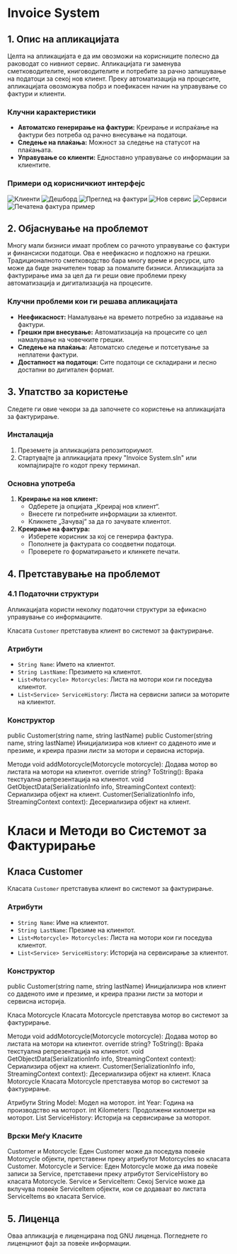 # Invoice System

## 1. Опис на апликацијата
Целта на апликацијата е да им овозможи на корисниците полесно да раководат со нивниот сервис. Апликацијата ги заменува сметководителите, книговодителите и потребите за рачно запишување на податоци за секој нов клиент. Преку автоматизација на процесите, апликацијата овозможува побрз и поефикасен начин на управување со фактури и клиенти.

### Клучни карактеристики
- **Автоматско генерирање на фактури:** Креирање и испраќање на фактури без потреба од рачно внесување на податоци.
- **Следење на плаќања:** Можност за следење на статусот на плаќањата.
- **Управување со клиенти:** Едноставно управување со информации за клиентите.

### Примери од корисничкиот интерфејс

![Клиенти]([http://url/to/img.png](https://github.com/FilipNastovski/Invoice-System/blob/5b8a3f7f584e702f2f5b54ab4f151350aa3b37ab/Screenshots/Clients-Screenshot.png))
![Дешборд]([http://url/to/img.png](https://github.com/FilipNastovski/Invoice-System/blob/5b8a3f7f584e702f2f5b54ab4f151350aa3b37ab/Screenshots/Dashboard-Screenshot.png))
![Преглед на фактури]([http://url/to/img.png](https://github.com/FilipNastovski/Invoice-System/blob/5b8a3f7f584e702f2f5b54ab4f151350aa3b37ab/Screenshots/InvoiceViewer-Screenshot.png))
![Нов сервис]([http://url/to/img.png](https://github.com/FilipNastovski/Invoice-System/blob/5b8a3f7f584e702f2f5b54ab4f151350aa3b37ab/Screenshots/NewService-Screenshot.png))
![Сервиси]([http://url/to/img.png](https://github.com/FilipNastovski/Invoice-System/blob/5b8a3f7f584e702f2f5b54ab4f151350aa3b37ab/Screenshots/Services-Screenshot.png))
![Печатена фактура пример]([http://url/to/img.png](https://github.com/FilipNastovski/Invoice-System/blob/5b8a3f7f584e702f2f5b54ab4f151350aa3b37ab/Screenshots/PrintedInvoice-Screenshot.png))


## 2. Објаснување на проблемот
Многу мали бизниси имаат проблем со рачното управување со фактури и финансиски податоци. Ова е неефикасно и подложно на грешки. Традиционалното сметководство бара многу време и ресурси, што може да биде значителен товар за помалите бизниси. Апликацијата за фактурирање има за цел да ги реши овие проблеми преку автоматизација и дигитализација на процесите.

### Клучни проблеми кои ги решава апликацијата
- **Неефикасност:** Намалување на времето потребно за издавање на фактури.
- **Грешки при внесување:** Автоматизација на процесите со цел намалување на човечките грешки.
- **Следење на плаќања:** Автоматско следење и потсетување за неплатени фактури.
- **Достапност на податоци:** Сите податоци се складирани и лесно достапни во дигитален формат.

## 3. Упатство за користење
Следете ги овие чекори за да започнете со користење на апликацијата за фактурирање.

### Инсталација
1. Преземете ја апликацијата репозиториумот.
2. Стартувајте ја апликацијата преку "Invoice System.sln" или компајлирајте го кодот преку терминал.

### Основна употреба
1. **Креирање на нов клиент:**
    - Одберете ја опцијата „Креирај нов клиент“.
    - Внесете ги потребните информации за клиентот.
    - Кликнете „Зачувај“ за да го зачувате клиентот.
2. **Креирање на фактура:**
    - Изберете корисник за кој се генерира фактура.
    - Пополнете ја фактурата со соодветни податоци.
    - Проверете го форматирањето и клинкете печати.


## 4. Претставување на проблемот

### 4.1 Податочни структури
Апликацијата користи неколку податочни структури за ефикасно управување со информациите.

Класата `Customer` претставува клиент во системот за фактурирање.

### Атрибути
- `String Name`: Името на клиентот.
- `String LastName`: Презимето на клиентот.
- `List<Motorcycle> Motorcycles`: Листа на мотори кои ги поседува клиентот.
- `List<Service> ServiceHistory`: Листа на сервисни записи за моторите на клиентот.

### Конструктор
public Customer(string name, string lastName)
public Customer(string name, string lastName)
Иницијализира нов клиент со даденото име и презиме, и креира празни листи за мотори и сервисна историја.

Методи
void addMotorcycle(Motorcycle motorcycle): Додава мотор во листата на мотори на клиентот.
override string? ToString(): Враќа текстуална репрезентација на клиентот.
void GetObjectData(SerializationInfo info, StreamingContext context): Сериализира објект на клиент.
Customer(SerializationInfo info, StreamingContext context): Десериализира објект на клиент.

# Класи и Методи во Системот за Фактурирање

## Класа Customer

Класата `Customer` претставува клиент во системот за фактурирање.

### Атрибути
- `String Name`: Име на клиентот.
- `String LastName`: Презиме на клиентот.
- `List<Motorcycle> Motorcycles`: Листа на мотори кои ги поседува клиентот.
- `List<Service> ServiceHistory`: Историја на сервисирање за клиентот.

### Конструктор

public Customer(string name, string lastName)
Иницијализира нов клиент со даденото име и презиме, и креира празни листи за мотори и сервисна историја.

Класа Motorcycle
Класата Motorcycle претставува мотор во системот за фактурирање.

Методи
void addMotorcycle(Motorcycle motorcycle): Додава мотор во листата на мотори на клиентот.
override string? ToString(): Враќа текстуална репрезентација на клиентот.
void GetObjectData(SerializationInfo info, StreamingContext context): Сериализира објект на клиент.
Customer(SerializationInfo info, StreamingContext context): Десериализира објект на клиент.
Класа Motorcycle
Класата Motorcycle претставува мотор во системот за фактурирање.

Атрибути
String Model: Модел на моторот.
int Year: Година на производство на моторот.
int Kilometers: Продолжени километри на моторот.
List<Service> ServiceHistory: Историја на сервисирање за моторот.


### Врски Меѓу Класите
Customer и Motorcycle: Еден Customer може да поседува повеќе Motorcycle објекти, претставени преку атрибутот Motorcycles во класата Customer.
Motorcycle и Service: Еден Motorcycle може да има повеќе записи за Service, претставени преку атрибутот ServiceHistory во класата Motorcycle.
Service и ServiceItem: Секој Service може да вклучува повеќе ServiceItem објекти, кои се додаваат во листата ServiceItems во класата Service.
  
## 5. Лиценца
Оваа апликација е лиценцирана под GNU лиценца. Погледнете го лиценцниот фајл за повеќе информации.
